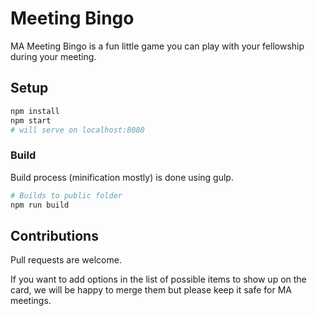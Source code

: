 # Meeting Bingo

MA Meeting Bingo is a fun little game you can play with your fellowship during your meeting.

## Setup

```Bash
npm install
npm start
# will serve on localhost:8080
```

### Build

Build process (minification mostly) is done using gulp.

```Bash
# Builds to public folder
npm run build
```

## Contributions

Pull requests are welcome.

If you want to add options in the list of possible items to show up on the card, we will be happy to merge them but please keep it safe for MA meetings.
